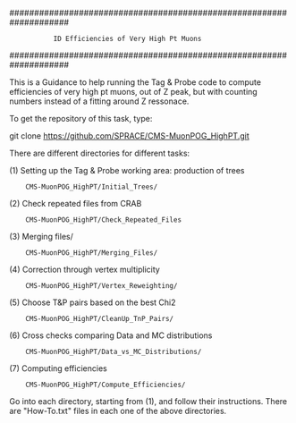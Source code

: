 ####################################################################

               ID Efficiencies of Very High Pt Muons

####################################################################

This is a Guidance to help running the Tag & Probe code to compute
efficiencies of very high pt muons, out of Z peak, but with counting
numbers instead of a fitting around Z ressonace.

To get the repository of this task, type:

   git clone https://github.com/SPRACE/CMS-MuonPOG_HighPT.git


There are different directories for different tasks:

(1) Setting up the Tag & Probe working area: production of trees

        CMS-MuonPOG_HighPT/Initial_Trees/

(2) Check repeated files from CRAB

        CMS-MuonPOG_HighPT/Check_Repeated_Files

(3) Merging files/

    	CMS-MuonPOG_HighPT/Merging_Files/

(4) Correction through vertex multiplicity

        CMS-MuonPOG_HighPT/Vertex_Reweighting/

(5) Choose T&P pairs based on the best Chi2

        CMS-MuonPOG_HighPT/CleanUp_TnP_Pairs/

(6) Cross checks comparing Data and MC distributions

        CMS-MuonPOG_HighPT/Data_vs_MC_Distributions/

(7) Computing efficiencies

        CMS-MuonPOG_HighPT/Compute_Efficiencies/

Go into each directory, starting from (1), and follow their instructions.
There are "How-To.txt" files in each one of the above directories.
